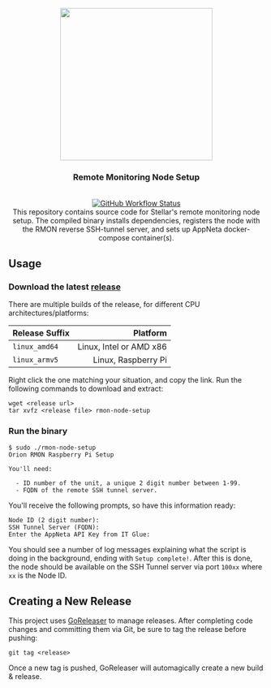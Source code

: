 <div align="center">
  <br/>
  <img src="https://res.cloudinary.com/stellaraf/image/upload/v1604277355/stellar-logo-gradient.svg" width=300 />
  <br/>
  <h3>Remote Monitoring Node Setup</h3>
  <br/>
  <a href="https://github.com/stellaraf/rmon-node-setup/actions?query=workflow%3Agoreleaser">
    <img alt="GitHub Workflow Status" src="https://img.shields.io/github/workflow/status/stellaraf/rmon-node-setup/goreleaser?color=9100fa&style=for-the-badge">
  </a>
  <br/>
  This repository contains source code for Stellar's remote monitoring node setup. The compiled binary installs dependencies, registers the node with the RMON reverse SSH-tunnel server, and sets up AppNeta docker-compose container(s).
</div>

## Usage

### Download the latest [release](https://github.com/stellaraf/rmon-node-setup/releases/latest)

There are multiple builds of the release, for different CPU architectures/platforms:

| Release Suffix |                Platform |
| :------------- | ----------------------: |
| `linux_amd64`  | Linux, Intel or AMD x86 |
| `linux_armv5`  |     Linux, Raspberry Pi |

Right click the one matching your situation, and copy the link. Run the following commands to download and extract:

```shell
wget <release url>
tar xvfz <release file> rmon-node-setup
```

### Run the binary

```console
$ sudo ./rmon-node-setup
Orion RMON Raspberry Pi Setup

You'll need:

  - ID number of the unit, a unique 2 digit number between 1-99.
  - FQDN of the remote SSH tunnel server.
```

You'll receive the following prompts, so have this information ready:

```
Node ID (2 digit number):
SSH Tunnel Server (FQDN):
Enter the AppNeta API Key from IT Glue:
```

You should see a number of log messages explaining what the script is doing in the background, ending with `Setup complete!`. After this is done, the node should be available on the SSH Tunnel server via port `100xx` where `xx` is the Node ID.

## Creating a New Release

This project uses [GoReleaser](https://goreleaser.com/) to manage releases. After completing code changes and committing them via Git, be sure to tag the release before pushing:

```
git tag <release>
```

Once a new tag is pushed, GoReleaser will automagically create a new build & release.
